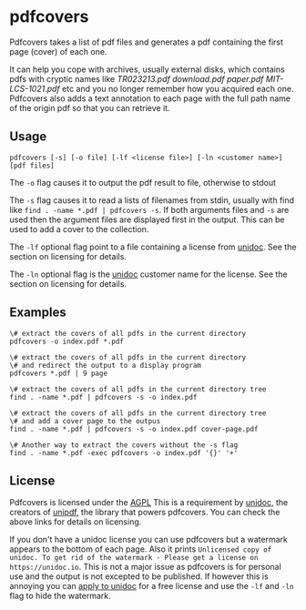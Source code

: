# pdfcovers

Pdfcovers takes a list of pdf files and generates a pdf containing the first page (cover) of each one.

It can help you cope with archives, usually external disks, which contains pdfs with cryptic names like _TR023213.pdf download.pdf paper.pdf MIT-LCS-1021.pdf_ etc and you no longer remember how you acquired each one. Pdfcovers also adds a text annotation to each page with the full path name of the origin pdf so that you can retrieve it.

## Usage

```
pdfcovers [-s] [-o file] [-lf <license file>] [-ln <customer name>] [pdf files]
```

The `-o` flag causes it to output the pdf result to file, otherwise to stdout

The `-s` flag causes it to read a lists of filenames from stdin, usually with find like `find . -name *.pdf | pdfcovers -s`. If both arguments files and `-s` are used then the argument files are displayed first in the output. This can be used to add a cover to the collection.

The `-lf` optional flag point to a file containing a license from [unidoc](https://unidoc.io/). See the section on licensing for details.

The `-ln` optional flag is the [unidoc](https://unidoc.io/) customer name for the license. See the section on licensing for details.

## Examples

```
\# extract the covers of all pdfs in the current directory
pdfcovers -o index.pdf *.pdf

\# extract the covers of all pdfs in the current directory
\# and redirect the output to a display program
pdfcovers *.pdf | 9 page

\# extract the covers of all pdfs in the current directory tree
find . -name *.pdf | pdfcovers -s -o index.pdf

\# extract the covers of all pdfs in the current directory tree
\# and add a cover page to the outpus
find . -name *.pdf | pdfcovers -s -o index.pdf cover-page.pdf

\# Another way to extract the covers without the -s flag
find . -name *.pdf -exec pdfcovers -o index.pdf '{}' '+'
```

## License

Pdfcovers is licensed under the [AGPL](https://www.gnu.org/licenses/agpl-3.0.en.html) This is a requirement by [unidoc](https://unidoc.io/), the creators of [unipdf](https://github.com/unidoc/unipdf), the library that powers pdfcovers. You can check the above links for details on licensing.

If you don't have a unidoc license you can use pdfcovers but a watermark appears to the bottom of each page. Also it prints `Unlicensed copy of unidoc. To get rid of the watermark - Please get a license on https://unidoc.io`. This is not a major issue as pdfcovers is for personal use and the output is not excepted to be published. If however this is annoying you can [apply to unidoc](https://unidoc.io/pricing/) for a free license and use the `-lf` and `-ln` flag to hide the watermark.

